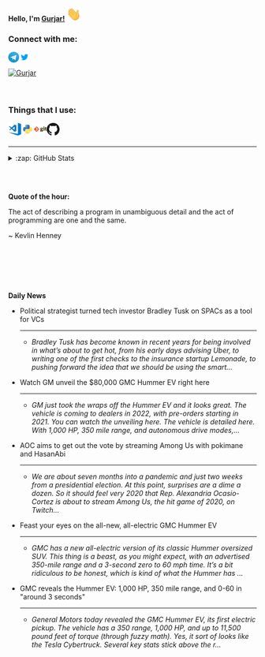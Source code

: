 #### Hello, I'm [Gurjar!](https://GurjarKing.github.io) <img src="https://raw.githubusercontent.com/ABSphreak/ABSphreak/master/gifs/Hi.gif" width="30px"></h2>


### Connect with me:

[<img align="left" alt="Gurjar | Telegram" width="22px" src="https://raw.githubusercontent.com/github/explore/80688e429a7d4ef2fca1e82350fe8e3517d3494d/topics/telegram/telegram.png" />][Telegram]
[<img align="left" alt="Gurjar | Twitter" width="22px" src="https://raw.githubusercontent.com/github/explore/80688e429a7d4ef2fca1e82350fe8e3517d3494d/topics/twitter/twitter.png" />][Twitter]
<br >
<br >
<a href="https://github.com/GurjarKing"><img src="https://komarev.com/ghpvc/?username=GurjarKing" alt="Gurjar" /></a> <br />
<br />
<br />
<!-- <br >

![](https://visitor-badge.glitch.me/badge?page_id=GurjarKing)

<br /> -->

### Things that I use:

[<img align="left" alt="Visual Studio Code" width="26px" src="https://raw.githubusercontent.com/github/explore/80688e429a7d4ef2fca1e82350fe8e3517d3494d/topics/visual-studio-code/visual-studio-code.png" />][VSCode]
[<img align="left" alt="Python" width="26px" src="https://raw.githubusercontent.com/github/explore/80688e429a7d4ef2fca1e82350fe8e3517d3494d/topics/python/python.png" />][Python]
[<img align="left" alt="Git" width="26px" src="https://raw.githubusercontent.com/github/explore/80688e429a7d4ef2fca1e82350fe8e3517d3494d/topics/git/git.png" />][Git]
[<img align="left" alt="GitHub" width="26px" src="https://raw.githubusercontent.com/github/explore/78df643247d429f6cc873026c0622819ad797942/topics/github/github.png" />][Github]

<br />
<br />

---
<details>
  <summary>:zap: GitHub Stats</summary>

<img align="left" alt="Gurjar's Github Stats" src="https://github-readme-stats.vercel.app/api?username=GurjarKing&show_icons=true&hide_border=true&count_private=true&include_all_commit=true&theme=algolia" />

</details>

<!-- ### 🔔 My latest tweet
<a href="https://twitter.com/Gurjar_King43" target="_blank">
	<img src="https://github.com/GurjarKing/GurjarKing/raw/master/tweet.png" width="70%" align="center" alt="Click to view on Twitter" title="My latest tweet, as an image"/>
</a> -->
<br>

<pre>

</pre>

**Quote of the hour:**

The act of describing a program in unambiguous detail and the act of programming are one and the same.

~ Kevlin Henney
<pre>

</pre>
<br>
<pre>


</pre>
<strong>Daily News</strong>
  
  - Political strategist turned tech investor Bradley Tusk on SPACs as a tool for VCs
     <hr/>
     
      - *Bradley Tusk has become known in recent years for being involved in what’s about to get hot, from his early days advising Uber, to writing one of the first checks to the insurance startup Lemonade, to pushing forward the idea that we should be using the smart…*
     
  - Watch GM unveil the $80,000 GMC Hummer EV right here
      <hr/>
      
      - *GM just took the wraps off the Hummer EV and it looks great. The vehicle is coming to dealers in 2022, with pre-orders starting in 2021. You can watch the unveiling here. The vehicle is detailed here. With 1,000 HP, 350 mile range, and autonomous drive modes,…*
      
  - AOC aims to get out the vote by streaming Among Us with pokimane and HasanAbi
      <hr/>
      
      - *We are about seven months into a pandemic and just two weeks from a presidential election. At this point, surprises are a dime a dozen. So it should feel very 2020 that Rep. Alexandria Ocasio-Cortez is about to stream Among Us, the hit game of 2020, on Twitch…*
      
  - Feast your eyes on the all-new, all-electric GMC Hummer EV
      <hr/>
      
      - *GMC has a new all-electric version of its classic Hummer oversized SUV. This thing is a beast, as you might expect, with an advertised 350-mile range and a 3-second zero to 60 mph time. It’s a bit ridiculous to be honest, which is kind of what the Hummer has …*
       
  - GMC reveals the Hummer EV: 1,000 HP, 350 mile range, and 0-60 in "around 3 seconds"
      <hr/>
       
       - *General Motors today revealed the GMC Hummer EV, its first electric pickup. The vehicle has a 350 range, 1,000 HP, and up to 11,500 pound feet of torque (through fuzzy math). Yes, it sort of looks like the Tesla Cybertruck. Several key stats stick above the r…*
      

<br />

[VSCode]: https://code.visualstudio.com/
[Python]: https://www.python.org/
[Git]: https://git-scm.com/
[Github]: https://github.com/
[Telegram]: https://t.me/Gurjar_King/
[Twitter]: https://twitter.com/Gurjar_King43/
